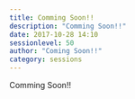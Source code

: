 ```yaml
---
title: Comming Soon!!
description: "Comming Soon!!"
date: 2017-10-28 14:10
sessionlevel: 50
author: "Coming Soon!!"
category: sessions
---
```

Comming Soon!!
